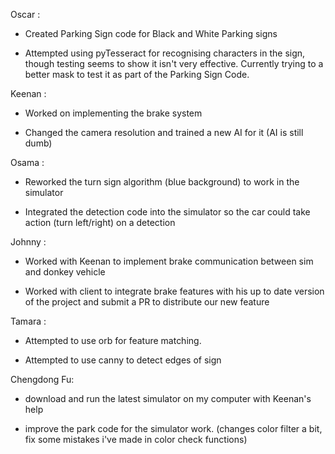 Oscar : 

 - Created Parking Sign code for Black and White Parking signs

 - Attempted using pyTesseract for recognising characters in the sign, though testing seems to show it isn't very effective. Currently trying to a better mask to test it as part of the Parking Sign Code.

Keenan :

 - Worked on implementing the brake system

 - Changed the camera resolution and trained a new AI for it (AI is still dumb)

Osama :

- Reworked the turn sign algorithm (blue background) to work in the simulator

- Integrated the detection code into the simulator so the car could take action (turn left/right) on a detection

Johnny :

- Worked with Keenan to implement brake communication between sim and donkey vehicle

- Worked with client to integrate brake features with his up to date version of the project and submit a PR to distribute our new feature

Tamara :

- Attempted to use orb for feature matching.

- Attempted to use canny to detect edges of sign

Chengdong Fu:

- download and run the latest simulator on my computer with Keenan's help

- improve the park code for the simulator work. (changes color filter a bit, fix some mistakes i've made in color check functions)